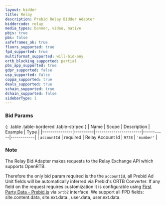 ```yaml
---
layout: bidder
title: Relay
description: Prebid Relay Bidder Adapter
biddercode: relay
media_types: banner, video, native
pbjs: true
pbs: false
safeframes_ok: true
floors_supported: true
fpd_supported: true
multiformat_supported: will-bid-any
ortb_blocking_supported: partial
pbs_app_supported: true
gdpr_supported: false
usp_supported: false
coppa_supported: true
deals_supported: true
schain_supported: true
dchain_supported: false
sidebarType: 1
---
```


### Bid Params

{: .table .table-bordered .table-striped }
| Name          | Scope    | Description           | Example   | Type       |
|---------------|----------|-----------------------|-----------|------------|
| `accountId`   | required | Relay Account Id      | `9778`    | `'number'` |

### Note

The Relay Bid Adapter makes requests to the Relay Exchange API which supports OpenRTB.

Therefore the only bid param required is the the `accountId`, all Prebid Ad Unit fields will be automatically inferred via Prebid's ORTB Converter. If any field on the request requires customization it is configurable using [First Party Data - Prebid.js](https://docs.prebid.org/features/firstPartyData.html#supplying-adunit-specific-data) via `ortb2` interface. We support all FPD fields: site.content.data, site.ext.data., user.data, user.ext.data.
